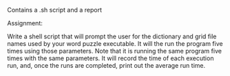 Contains a .sh script and a report

Assignment:

Write a shell script that will prompt the user for the dictionary and grid file names used by your word puzzle executable. It will the run the program five times using those parameters. Note that it is running the same program five times with the same parameters. It will record the time of each execution run, and, once the runs are completed, print out the average run time.
